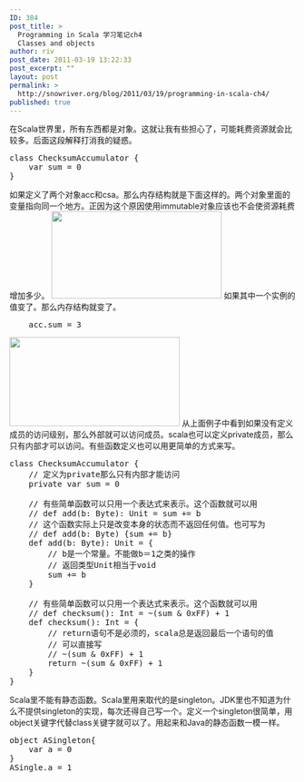 ```yaml
---
ID: 384
post_title: >
  Programming in Scala 学习笔记ch4
  Classes and objects
author: riv
post_date: 2011-03-19 13:22:33
post_excerpt: ""
layout: post
permalink: >
  http://snowriver.org/blog/2011/03/19/programming-in-scala-ch4/
published: true
---
```

在Scala世界里，所有东西都是对象。这就让我有些担心了，可能耗费资源就会比较多。后面这段解释打消我的疑惑。
<pre class="brush:scala">
class ChecksumAccumulator {
    var sum = 0
}
</pre>
如果定义了两个对象acc和csa。那么内存结构就是下面这样的。两个对象里面的变量指向同一个地方。正因为这个原因使用immutable对象应该也不会使资源耗费增加多少。
<a href="http://snowriver.org/blog/wp-content/uploads/2011/03/ScalaShareObject.png"><img src="http://snowriver.org/blog/wp-content/uploads/2011/03/ScalaShareObject-300x154.png" alt="" title="ScalaShareObject" width="300" height="154" class="aligncenter size-medium wp-image-386" /></a>
如果其中一个实例的值变了。那么内存结构就变了。
<pre class="brush:scala">
    acc.sum = 3
</pre>
<a href="http://snowriver.org/blog/wp-content/uploads/2011/03/ScalaDiffObject.png"><img src="http://snowriver.org/blog/wp-content/uploads/2011/03/ScalaDiffObject-300x157.png" alt="" title="ScalaDiffObject" width="300" height="157" class="aligncenter size-medium wp-image-390" /></a><!--more-->
从上面例子中看到如果没有定义成员的访问级别，那么外部就可以访问成员。scala也可以定义private成员，那么只有内部才可以访问。有些函数定义也可以用更简单的方式来写。
<pre class="brush:scala">
class ChecksumAccumulator {
    // 定义为private那么只有内部才能访问
    private var sum = 0

    // 有些简单函数可以只用一个表达式来表示。这个函数就可以用
    // def add(b: Byte): Unit = sum += b
    // 这个函数实际上只是改变本身的状态而不返回任何值。也可写为
    // def add(b: Byte) {sum += b}
    def add(b: Byte): Unit = {
        // b是一个常量。不能做b＝1之类的操作
        // 返回类型Unit相当于void
        sum += b
    }

    // 有些简单函数可以只用一个表达式来表示。这个函数就可以用
    // def checksum(): Int = ~(sum & 0xFF) + 1
    def checksum(): Int = {
        // return语句不是必须的，scala总是返回最后一个语句的值
        // 可以直接写
        // ~(sum & 0xFF) + 1
        return ~(sum & 0xFF) + 1
    }
}
</pre>
Scala里不能有静态函数。Scala里用来取代的是singleton。JDK里也不知道为什么不提供singleton的实现，每次还得自己写一个。定义一个singleton很简单，用object关键字代替class关键字就可以了。用起来和Java的静态函数一模一样。
<pre class="brush:scala">
object ASingleton{
    var a = 0
}
ASingle.a = 1
</pre>